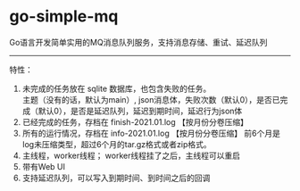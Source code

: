 # go-simple-mq
Go语言开发简单实用的MQ消息队列服务，支持消息存储、重试、延迟队列

----------------------

特性：

1.    未完成的任务放在 sqlite 数据库，也包含失败的任务。   
       主题（没有的话，默认为main）, json消息体，失败次数（默认0），是否已完成（默认0），是否是延迟队列，延迟到期时间，延迟行为json体
2.    已经完成的任务，存档在     finish-2021.01.log       【按月份分卷压缩】
3.    所有的运行情况，存档在     info-2021.01.log         【按月份分卷压缩】
前6个月是log未压缩类型，超过6个月的tar.gz格式或者zip格式。
4.    主线程，worker线程； worker线程挂了之后，主线程可以重启
5.    带有Web UI
6.    支持延迟队列，可以写入到期时间、到时间之后的回调
